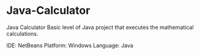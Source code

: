 # Java-Calculator
Java Calculator
Basic level of Java project that executes the mathematical calculations.

IDE: NetBeans
Platform: Windows
Language: Java
